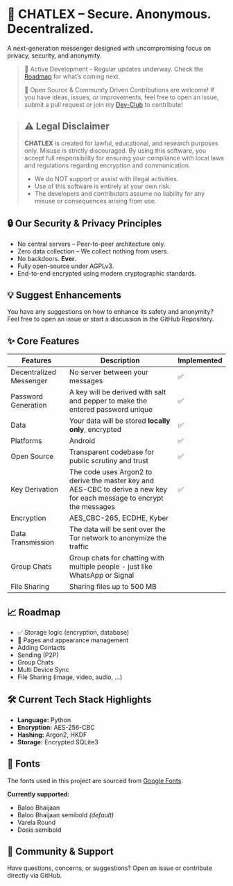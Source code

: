 <!-- trunk-ignore-all(markdownlint/MD026) -->

# 🔐 CHATLEX – Secure. Anonymous. Decentralized.

A next-generation messenger designed with uncompromising focus on privacy,
security, and anonymity.

> 🚧 Active Development – Regular updates underway. Check the
> [Roadmap](#-roadmap)
> for what’s coming next.
>
> 🤝 Open Source & Community Driven
> Contributions are welcome! If you have ideas, issues, or improvements,
> feel free to open an issue, submit a pull request or join my
> [Dev-Club](https://discord.gg/kDwsjn9U8F) to contribute!
<!-- trunk-ignore(markdownlint/MD028) -->

> ## ⚠️ Legal Disclaimer
>
> **CHATLEX** is created for lawful, educational, and research purposes only.
> Misuse is strictly discouraged.
> By using this software, you accept full responsibility for ensuring
> your compliance with local
> laws and regulations regarding encryption and communication.
>
> - We do NOT support or assist with illegal activities.
> - Use of this software is entirely at your own risk.
> - The developers and contributors assume no liability for any
> misuse or consequences arising from use.

## 🔒 Our Security & Privacy Principles

- No central servers – Peer-to-peer architecture only.
- Zero data collection – We collect nothing from users.
- No backdoors. **Ever**.
- Fully open-source under AGPLv3.
- End-to-end encrypted using modern cryptographic standards.

## 💡 Suggest Enhancements

You have any suggestions on how to enhance its safety and anonymity?
Feel free to open an issue or start a discussion in the GitHub Repository.

## ✨ Core Features

| Features                | Description                                                                                                            | Implemented |
| ----------------------- | ---------------------------------------------------------------------------------------------------------------------- | ----------- |
| Decentralized Messenger | No server between your messages                                                                                        | ✅          |
| Password Generation     | A key will be derived with salt and pepper to make the entered password unique                                         | ✅          |
| Data                    | Your data will be stored **locally only**, encrypted                                                                   | ✅          |
| Platforms               | Android                                                                                                                | ✅          |
| Open Source             | Transparent codebase for public scrutiny and trust                                                                     | ✅          |
| Key Derivation          | The code uses Argon2 to derive the master key and AES-CBC to derive a new key for each message to encrypt the messages | ✅          |
| Encryption              | AES_CBC-265, ECDHE, Kyber                                                                                              |             |
| Data Transmission       | The data will be sent over the Tor network to anonymize the traffic                                                    |             |
| Group Chats             | Group chats for chatting with multiple people - just like WhatsApp or Signal                                           |             |
| File Sharing            | Sharing files up to 500 MB                                                                                             |             |

## 📈 Roadmap

- ✅ Storage logic (encryption, database)
- 🚧 Pages and appearance management
- Adding Contacts
- Sending (P2P)
- Group Chats
- Multi Device Sync
- File Sharing (image, video, audio, ...)

## 🛠 Current Tech Stack Highlights

- **Language:** Python
- **Encryption:** AES-256-CBC
- **Hashing:** Argon2, HKDF
- **Storage:** Encrypted SQLite3

## 🧾 Fonts

The fonts used in this project are sourced from [Google Fonts](https://fonts.google.com/).

**Currently supported:**

- Baloo Bhaijaan
- Baloo Bhaijaan semibold _(default)_
- Varela Round
- Dosis semibold

## 💬 Community & Support

Have questions, concerns, or suggestions?
Open an issue or contribute directly via GitHub.
